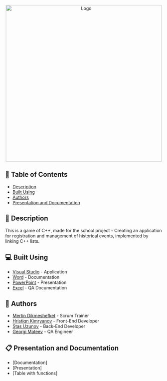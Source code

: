 
<p align="center">
  <a href=" rel="noopener">
   <img src="https://cdn.discordapp.com/attachments/934423504332406805/936327525074870392/unknown.png" alt="Logo" width=500" >
  </a>
</p>

## 📝 Table of Contents
- [Description](#description)
- [Built Using](#built_using)
- [Authors](#authors)
- [Presentation and Documentation](#documentation)

## 📖 Description <a name="description"></a>
This is a game of C++, made for the school project - Creating an application for registration and management of historical events, implemented by linking C++ lists.

## 💻 Built Using <a name="built_using"></a>
- [Visual Studio](https://visualstudio.microsoft.com/) - Application
- [Word](https://www.microsoft.com/en-us/microsoft-365/word) - Documentation
- [PowerPoint](https://www.microsoft.com/en-us/microsoft-365/powerpoint) - Presentation
- [Excel](https://www.microsoft.com/en-us/microsoft-365/excel) - QA Documentation



## 👥 Authors <a name="authors"></a>
- [Mertin Dikmeshefket](https://github.com/MSDikmeshefket19) - Scrum Trainer 
- [Hristiqn Kimryanov](https://github.com/HHKimryanov19) - Front-End Developer
- [Stas Uzunov](https://github.com/SSUzunov19) - Back-End Developer
- [Georgi Mateev](https://github.com/GGMateev19) - QA Engineer

## 📋 Presentation and Documentation <a name="documentation"></a>
+ [Documentation]
+ [Presentation]
+ [Table with functions]
